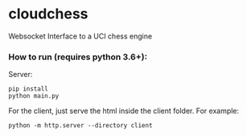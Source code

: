 # cloudchess
Websocket Interface to a UCI chess engine

### How to run (requires python 3.6+):
Server:
```
pip install
python main.py
```
For the client, just serve the html inside the client folder.
For example:
```
python -m http.server --directory client
```
